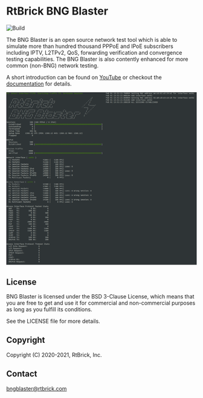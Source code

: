 # RtBrick BNG Blaster

![Build](https://github.com/rtbrick/bngblaster/workflows/Build/badge.svg?branch=main)

The BNG Blaster is an open source network test tool which is able to simulate more 
than hundred thousand PPPoE and IPoE subscribers including IPTV, L2TPv2, QoS, forwarding
verification and convergence testing capabilities. The BNG Blaster is also contently
enhanced for more common (non-BNG) network testing.

A short introduction can be found on [YouTube](https://youtu.be/EHJ70p0_Sw0 "BNG Blaster")
or checkout the [documentation](https://rtbrick.github.io/bngblaster/) for details.

![BBL Interactive](docs/images/bbl_interactive.png "BNG Blaster (Interactive Mode)")

## License

BNG Blaster is licensed under the BSD 3-Clause License, which means that you are free to get and use it for
commercial and non-commercial purposes as long as you fulfill its conditions.

See the LICENSE file for more details.

## Copyright

Copyright (C) 2020-2021, RtBrick, Inc.

## Contact

bngblaster@rtbrick.com